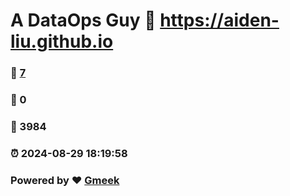 # A DataOps Guy :link: https://aiden-liu.github.io 
### :page_facing_up: [7](https://aiden-liu.github.io/tag.html) 
### :speech_balloon: 0 
### :hibiscus: 3984 
### :alarm_clock: 2024-08-29 18:19:58 
### Powered by :heart: [Gmeek](https://github.com/Meekdai/Gmeek)

